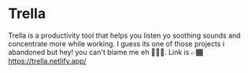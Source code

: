 # Trella

Trella is a productivity tool that helps you listen yo soothing sounds and concentrate more while working. I   guess its one of those projects i abandoned but hey! you can't blame me eh 🤷🏾‍♀️. Link is 👉🏾 https://trella.netlify.app/
